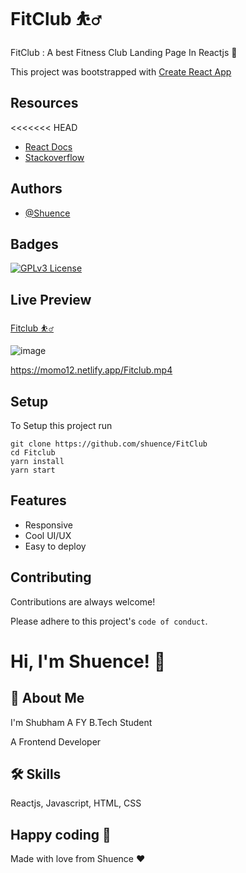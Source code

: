 
# FitClub ⛹️‍♂️

FitClub : A best Fitness Club Landing Page In Reactjs 💫

This project was bootstrapped with [Create React App](https://github.com/facebook/create-react-app)






## Resources

<<<<<<< HEAD
 - [React Docs](https://beta.reactjs.org/)
 - [Stackoverflow](https://stackoverflow.com/)
 
## Authors

- [@Shuence](https://www.github.com/shuence)


## Badges

[![GPLv3 License](https://img.shields.io/badge/License-GPL%20v3-gre.svg)](https://opensource.org/licenses/)


## Live Preview

[Fitclub ⛹️‍♂️](https://fittclub.netlify.app)

![image](https://user-images.githubusercontent.com/65482186/222947174-1fcc8ae0-64b7-4d02-b81a-9f8c1f95dd31.png)

https://momo12.netlify.app/Fitclub.mp4


## Setup

To Setup this project run

```
git clone https://github.com/shuence/FitClub
cd Fitclub
yarn install
yarn start 
```


## Features

- Responsive
- Cool UI/UX
- Easy to deploy
## Contributing

Contributions are always welcome!

Please adhere to this project's `code of conduct`.


# Hi, I'm Shuence! 👋


## 🚀 About Me
I'm Shubham A FY B.Tech Student 

A Frontend Developer


## 🛠 Skills
Reactjs, Javascript, HTML, CSS


## Happy coding 💯
Made with love from Shuence ❤️
